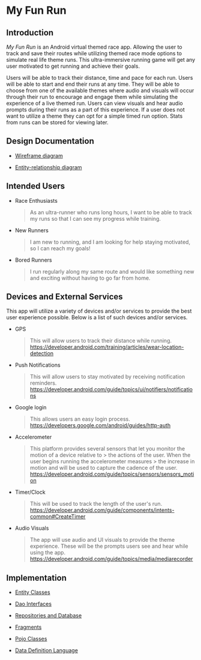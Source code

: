 # My Fun Run

## Introduction

_My Fun Run_ is an Android virtual themed race app. Allowing the user to track and save their
 routes while utilizing themed race mode options to simulate real life theme runs. This
 ultra-immersive running game will get any user motivated to get running and achieve their goals.
 
 Users will be able to track their distance, time and pace for each run. Users will be able to start 
 and end their runs at any time. They will be able to choose from one of the available themes where 
 audio and visuals will occur through their run to encourage and engage them while simulating the
 experience of a live themed run. Users can view visuals and hear audio prompts during their runs as
 a part of this experience. If a user does not want to utilize a theme they can opt for a simple 
 timed run option. Stats from runs can be stored for viewing later.

## Design Documentation

* [Wireframe diagram](wireframe.md)

* [Entity-relationship diagram](erd.md)

## Intended Users

* Race Enthusiasts 

    > As an ultra-runner who runs long hours, I want to be able to track my runs so that I can see 
                       my progress while training.

* New Runners

    > I am new to running, and I am looking for help staying motivated, so I can reach my goals!
          
* Bored Runners
    > I run regularly along my same route and would like something new and exciting without having 
                  to go far from home.

    
## Devices and External Services

This app will utilize a variety of devices and/or services to provide the best user experience 
possible. Below is a list of such devices and/or services.

* GPS
    >This will allow users to track their distance while running.
    >https://developer.android.com/training/articles/wear-location-detection

* Push Notifications
    >This will allow users to stay motivated by receiving notification reminders.
    >https://developer.android.com/guide/topics/ui/notifiers/notifications

* Google login
    > This allows users an easy login process.
    >https://developers.google.com/android/guides/http-auth

* Accelerometer
    > This platform provides several sensors that let you monitor the motion of a device relative to
                  > the actions of the user. When the user begins running the accelerometer measures
                  > the increase in motion and will be used to capture the cadence of the user.
    >https://developer.android.com/guide/topics/sensors/sensors_motion

* Timer/Clock
    > This will be used to track the length of the user's run.
    >https://developer.android.com/guide/components/intents-common#CreateTimer

* Audio Visuals
    >The app will use audio and UI visuals to provide the theme experience. These will be the 
    prompts users see and hear while using the app.
    >https://developer.android.com/guide/topics/media/mediarecorder
                 
## Implementation 

* [Entity Classes](https://github.com/christie274/my-fun-run/tree/master/app/src/main/java/edu/cnm/deepdive/myfunrun/model/entity)

* [Dao Interfaces](https://github.com/christie274/my-fun-run/tree/master/app/src/main/java/edu/cnm/deepdive/myfunrun/model/dao)

* [Repositories and Database](https://github.com/christie274/my-fun-run/tree/master/app/src/main/java/edu/cnm/deepdive/myfunrun/service)

* [Fragments](https://github.com/christie274/my-fun-run/tree/master/app/src/main/java/edu/cnm/deepdive/myfunrun/controller)

* [Pojo Classes](https://github.com/christie274/my-fun-run/tree/master/app/src/main/java/edu/cnm/deepdive/myfunrun/model/pojo)

* [Data Definition Language](ddl.md)
